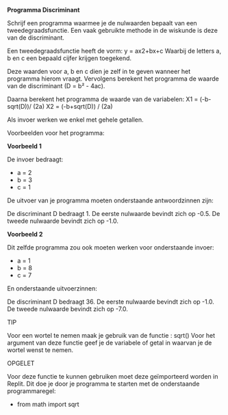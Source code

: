 **Programma Discriminant**

Schrijf een programma waarmee je de nulwaarden bepaalt van een tweedegraadsfunctie. 
Een vaak gebruikte methode in de wiskunde is deze van de discriminant.

Een tweedegraadsfunctie heeft de vorm: y = ax2+bx+c
Waarbij de letters a, b en c een bepaald cijfer krijgen toegekend.

Deze waarden voor a, b en c dien je zelf in te geven wanneer het programma hierom vraagt. 
Vervolgens berekent het programma de waarde van de discriminant (D = b² - 4ac).

Daarna berekent het programma de waarde van de variabelen:
 X1 = (-b-sqrt(D))/ (2a) 
 X2 = (-b+sqrt(D)) / (2a)

Als invoer werken we enkel met gehele getallen.

Voorbeelden voor het programma:

**Voorbeeld 1**

De invoer bedraagt:

*	a = 2
*	b = 3
*	c = 1

De uitvoer van je programma moeten onderstaande antwoordzinnen zijn:

De discriminant D bedraagt 1.
De eerste nulwaarde bevindt zich op -0.5.
De tweede nulwaarde bevindt zich op -1.0.

**Voorbeeld 2**

Dit zelfde programma zou ook moeten werken voor onderstaande invoer:

* a = 1
*	b = 8
*	c = 7

En onderstaande uitvoerzinnen:

De discriminant D bedraagt 36.
De eerste nulwaarde bevindt zich op -1.0.
De tweede nulwaarde bevindt zich op -7.0.

TIP

Voor een wortel te nemen maak je gebruik van de functie : sqrt()
Voor het argument van deze functie geef je de variabele of getal in waarvan je de wortel wenst te nemen.

OPGELET

Voor deze functie te kunnen gebruiken moet deze geïmporteerd worden in Replit. Dit doe je door je programma te starten met de onderstaande programmaregel:
*	from math import sqrt
